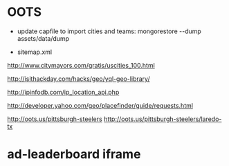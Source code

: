# OOTS

- update capfile to import cities and teams: mongorestore --dump assets/data/dump
+ sitemap.xml

http://www.citymayors.com/gratis/uscities_100.html

http://isithackday.com/hacks/geo/yql-geo-library/

http://ipinfodb.com/ip_location_api.php

http://developer.yahoo.com/geo/placefinder/guide/requests.html

http://oots.us/pittsburgh-steelers
http://oots.us/pittsburgh-steelers/laredo-tx

# ad-leaderboard iframe

<!doctype html> 
<html lang="en"> 
<head>
	<link rel="stylesheet" href="/stylesheets/reset.css" type="text/css" media="screen" title="no title" charset="utf-8">	
</head>
<body>
	<div style="height: 90px; width: 728px; overflow: hidden;">
		<script type="text/javascript">
			document = parent.document;
			google_ad_client = "pub-0057027191769219";
			/* 728x90, created 10/19/10 */
			google_ad_slot = "0941801210";
			google_ad_width = 728;
			google_ad_height = 90;
		</script>
		<script type="text/javascript" src="http://pagead2.googlesyndication.com/pagead/show_ads.js"></script>
	</div>
</body>